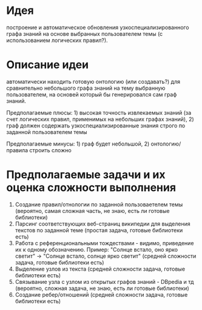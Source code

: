 # Идея
построение и автоматическое обновления узкоспециализированного графа знаний на основе выбранных пользователем темы (с использованием логических правил?). 

# Описание идеи 
автоматически находить готовую онтологию (или создавать?) для сравнительно небольшого графа знаний на тему выбранную пользователем, на основей который бы генерировался сам граф знаний. 

Предполагаемые плюсы: 1) высокая точность извлекаемых знаний (за счет логических правил, применимых на небольших графах знаний), 2) граф должен содержать узкоспециализированные знания строго по заданной пользователем темы

Предполагаемые минусы: 1) граф будет небольшой, 2) онтологию/правила строить сложно


# Предполагаемые задачи и их оценка сложности выполнения
1. Создание правил/отнологии по заданной пользоваетелем темы (вероятно, самая сложная часть, не знаю, есть ли готовые библиотеки)
2. Парсинг соответствующих веб-страниц википедии для выделения текстов по заданной теме (простая задача, готовые библиотеки есть)
3. Работа с референциональными тождествами - видимо, приведение их к одному обозначению. Пример: "Солнце встало, оно ярко светит" -> "Солнце встало, солнце ярко светит" (средней сложности задача, готовые библиотеки есть)
4. Выделение узлов из текста (средней сложности задача, готовые библиотеки есть)
5. Связывание узла с узлом из открытых графов знаний - DBpedia и тд (вероятно, сложная задача, не знаю, есть ли готовые библиотеки)
6. Создание ребер/отношений (средней сложности задача, готовые библиотеки есть)
